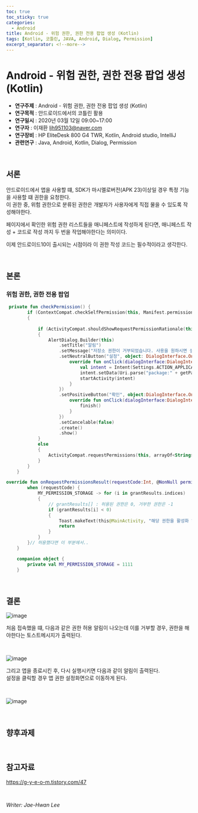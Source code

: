 ```yaml
---
toc: true
toc_sticky: true
categories:
  - Android
title: Android - 위험 권한, 권한 전용 팝업 생성 (Kotlin)
tags: [Kotlin, 코틀린, JAVA, Android, Dialog, Permission]
excerpt_separator: <!--more-->
---
```


# Android - 위험 권한, 권한 전용 팝업 생성 (Kotlin)
<!--more-->
* **연구주제** : Android - 위험 권한, 권한 전용 팝업 생성 (Kotlin)
* **연구목적** : 안드로이드에서의 코틀린 활용
* **연구일시** : 2020년 03월 12일 09:00~17:00
* **연구자** : 이재환 <ljh951103@naver.com>
* **연구장비** : HP EliteDesk 800 G4 TWR, Kotlin, Android studio, IntelliJ
* **관련연구** : Java, Android, Kotlin, Dialog, Permission

<br>

## 서론

안드로이드에서 앱을 사용할 떄, SDK가 마시멜로버전(APK 23)이상일 경우 특정 기능을 사용할 떄 권한을 요청한다.  
이 권한 중, 위험 권한으로 분류된 권한은 개발자가 사용자에게 직접 물을 수 있도록 작성해야한다.

페이지에서 확인한 위험 권한 리스트들을 매니페스트에 작성하게 된다면, 매니페스트 작성 + 코드로 작성 까지 두 번을 작업해야한다는 의미이다.

이제 안드로이드10이 출시되는 시점이라 이 권한 작성 코드는 필수적이라고 생각한다.

<br>

## 본론  

### **위험 권한, 권한 전용 팝업**

````kotlin
 private fun checkPermission() {
        if (ContextCompat.checkSelfPermission(this, Manifest.permission.WRITE_EXTERNAL_STORAGE) !== PackageManager.PERMISSION_GRANTED)
        {
            
            if (ActivityCompat.shouldShowRequestPermissionRationale(this, Manifest.permission.WRITE_EXTERNAL_STORAGE))
            {
                AlertDialog.Builder(this)
                    .setTitle("알림")
                    .setMessage("저장소 권한이 거부되었습니다. 사용을 원하시면 설정에서 해당 권한을 직접 허용하셔야 합니다.")
                    .setNeutralButton("설정", object: DialogInterface.OnClickListener {
                        override fun onClick(dialogInterface:DialogInterface, i:Int) {
                            val intent = Intent(Settings.ACTION_APPLICATION_DETAILS_SETTINGS)
                            intent.setData(Uri.parse("package:" + getPackageName()))
                            startActivity(intent)
                        }
                    })
                    .setPositiveButton("확인", object:DialogInterface.OnClickListener {
                        override fun onClick(dialogInterface:DialogInterface, i:Int) {
                            finish()
                        }
                    })
                    .setCancelable(false)
                    .create()
                    .show()
            }
            else
            {
                ActivityCompat.requestPermissions(this, arrayOf<String>(Manifest.permission.WRITE_EXTERNAL_STORAGE, Manifest.permission.READ_EXTERNAL_STORAGE), MY_PERMISSION_STORAGE)
            }
        }
    }
````

````kotlin
override fun onRequestPermissionsResult(requestCode:Int, @NonNull permissions:Array<String>, @NonNull grantResults:IntArray) {
        when (requestCode) {
            MY_PERMISSION_STORAGE -> for (i in grantResults.indices)
            {
                // grantResults[] : 허용된 권한은 0, 거부한 권한은 -1
                if (grantResults[i] < 0)
                {
                    Toast.makeText(this@MainActivity, "해당 권한을 활성화 하셔야 합니다.", Toast.LENGTH_SHORT).show()
                    return
                }
            }
        }// 허용했다면 이 부분에서..
    }
````

````kotlin
    companion object {
        private val MY_PERMISSION_STORAGE = 1111
    }
````

<br>

## 결론

![image](https://user-images.githubusercontent.com/57826388/76139741-9e92c080-6096-11ea-9e84-bf9d73003af0.png)

처음 접속했을 떄, 다음과 같은 권한 허용 알림이 나오는데 이를 거부할 경우, 권한을 해야한다는 토스트메시지가 출력된다.

<br>

![image](https://user-images.githubusercontent.com/57826388/76139770-f8938600-6096-11ea-9b8e-4f797add468a.png)

그리고 앱을 종료시킨 후, 다시 실행시키면 다음과 같이 알림이 출력된다.  
설정을 클릭할 경우 앱 권한 설정화면으로 이동하게 된다.


<br>

![image](https://user-images.githubusercontent.com/57826388/76139855-c171a480-6097-11ea-92d6-51f2a76ea28b.png)

<br>

## 향후과제

<br>

## 참고자료

<https://g-y-e-o-m.tistory.com/47>  

<br>

*Writer: Jae-Hwan Lee*